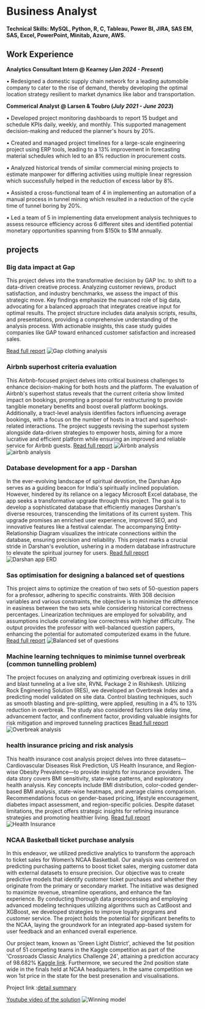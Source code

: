 # Business Analyst

#### Technical Skills: MySQL, Python, R, C, Tableau, Power BI, JIRA, SAS EM, SAS, Excel, PowerPoint, Minitab, Azure, AWS.

## Work Experience
**Analytics Consultant Intern @ Kearney (_Jan 2024 - Present_)**

•	Redesigned a domestic supply chain network for a leading automobile company to cater to the rise of demand, thereby developing the optimal location strategy resilient to market dynamics like labor and transportation.

**Commerical Analyst @ Larsen & Toubro (_July 2021 - June 2023_)**

•	Developed project monitoring dashboards to report 15 budget and schedule KPIs daily, weekly, and monthly. This supported management decision-making and reduced the planner's hours by 20%.

•	Created and managed project timelines for a large-scale engineering project using ERP tools, leading to a 13% improvement in forecasting material schedules which led to an 8% reduction in procurement costs.

•	Analyzed historical trends of similar commercial mining projects to estimate manpower for differing activities using multiple linear regression which successfully helped in the reduction of excess labor by 8%.

•	Assisted a cross-functional team of 4 in implementing an automation of a manual process in tunnel mining which resulted in a reduction of the cycle time of tunnel boring by 20%.

•	Led a team of 5 in implementing data envelopment analysis techniques to assess resource efficiency across 6 different sites and identified potential monetary opportunities spanning from $150k to $1M annually.


## projects 
### Big data impact at Gap
 
 This project delves into the transformative decision by GAP Inc. to shift to a data-driven creative process. Analyzing customer reviews, product satisfaction, and 
 industry benchmarks, we assess the impact of this strategic move. Key findings emphasize the nuanced role of big data, advocating for a balanced approach that 
 integrates creative input for optimal results. The project structure includes data analysis scripts, results, and presentations, providing a comprehensive 
 understanding of the analysis process. With actionable insights, this case study guides companies like GAP toward enhanced customer satisfaction and increased 
 sales.
 
 [Read full report](https://github.com/vishnuponduri1/impact-of-bigdata-on-gap-clothing)
 ![Gap clothing analysis](images/wda-1.png)



### Airbnb superhost criteria evaluation
 
 This Airbnb-focused project delves into critical business challenges to enhance decision-making for both hosts and the platform. The evaluation of Airbnb's 
 superhost status reveals that the current criteria show limited impact on bookings, prompting a proposal for restructuring to provide tangible monetary benefits 
 and boost overall platform bookings. Additionally, a tract-level analysis identifies factors influencing average bookings, with a focus on the number of hosts in 
 a tract and superhost-related interactions. The project suggests revising the superhost system alongside data-driven strategies to empower hosts, aiming for a 
 more lucrative and efficient platform while ensuring an improved and reliable service for Airbnb guests.
 [Read full report](https://github.com/vishnuponduri1/Airbnb-superhost-criteria-evaluation)
  ![Airbnb analysis](images/airbnb-1.png)  ![airbnb analysis](images/airbnb-2.png) 
 
### Database development for a app - Darshan
 
 In the ever-evolving landscape of spiritual devotion, the Darshan App serves as a guiding beacon for India's spiritually inclined population. However, hindered by 
 its reliance on a legacy Microsoft Excel database, the app seeks a transformative upgrade through this project. The goal is to develop a sophisticated database 
 that efficiently manages Darshan's diverse resources, transcending the limitations of its current system. This upgrade promises an enriched user experience, 
 improved SEO, and innovative features like a festival calendar. The accompanying Entity-Relationship Diagram visualizes the intricate connections within the 
 database, ensuring precision and reliability. This project marks a crucial stride in Darshan's evolution, ushering in a modern database infrastructure to elevate 
 the spiritual journey for users.
 [Read full report](https://github.com/vishnuponduri1/database-creation-for-an-app)
  ![Darshan app ERD](images/ERD_Final.drawio.png)
 
### Sas optimisation for designing a balanced set of questions
 
 This project aims to optimize the creation of two sets of 50-question papers for a professor, adhering to specific constraints. With 308 decision variables and 
 various constraints, the objective is to minimize the difference in easiness between the two sets while considering historical correctness percentages. 
 Linearization techniques are employed for solvability, and assumptions include correlating low correctness with higher difficulty. The output provides the 
 professor with well-balanced question papers, enhancing the potential for automated computerized exams in the future.
 [Read full report](https://github.com/vishnuponduri1/optimisation-on-SAS-platform-to-create-balanced-question-paper)
  ![Balanced set of questions](images/sas-1.png)
 
### Machine learning techniques to minimise tunnel overbreak (common tunnelling problem)

 The project focuses on analyzing and optimizing overbreak issues in drill and blast tunneling at a live site, RVNL Package 2 in Rishikesh. Utilizing Rock 
 Engineering Solution (RES), we developed an Overbreak Index and a predicting model validated on site data. Control blasting techniques, such as smooth blasting 
 and pre-splitting, were applied, resulting in a 4% to 13% reduction in overbreak. The study also considered factors like delay time, advancement factor, and 
 confinement factor, providing valuable insights for risk mitigation and improved tunneling practices
 [Read full report](https://github.com/vishnuponduri1/using-classic-machine-learning-to-counter-tunnelling-problems)
  ![Overbreak analysis](images/ob-1.png)

### health insurance pricing and risk analysis
 
 This health insurance cost analysis project delves into three datasets—Cardiovascular Diseases Risk Prediction, US Health Insurance, and Region-wise Obesity 
 Prevalence—to provide insights for insurance providers. The data story covers BMI sensitivity, state-wise patterns, and exploratory health analysis. Key concepts 
 include BMI distribution, color-coded gender-based BMI analysis, state-wise heatmaps, and average claims comparison. Recommendations focus on gender-based 
 pricing, lifestyle encouragement, diabetes impact assessment, and region-specific policies. Despite dataset limitations, the project offers strategic insights for 
 refining insurance strategies and promoting healthier living.
 [Read full report](https://github.com/vishnuponduri1/health-insuarnce-pricing-and-risk-analysis)
 ![Health Insurance](images/Va-summary.png)

 ### NCAA Basketball ticket purchase analysis

In this endeavor, we utilized predictive analytics to transform the approach to ticket sales for Women’s NCAA Basketball. Our analysis was centered on predicting purchasing patterns to boost ticket sales, merging customer data with external datasets to ensure precision. Our objective was to create predictive models that identify customer ticket purchases and whether they originate from the primary or secondary market. The initiative was designed to maximize revenue, streamline operations, and enhance the fan experience. By conducting thorough data preprocessing and employing advanced modeling techniques utilizing algorithms such as CatBoost and XGBoost, we developed strategies to improve loyalty programs and customer service. The project holds the potential for significant benefits to the NCAA, laying the groundwork for an integrated app-based system for user feedback and an enhanced overall experience.

Our project team, known as 'Green Light District', achieved the 1st position out of 51 competing teams in the Kaggle competition as part of the 'Crossroads Classic Analytics Challenge 24', attaining a prediction accuracy of 98.682% [Kaggle link](https://www.kaggle.com/competitions/crossroads-classic-analytics-challenge-24/leaderboard). Furthermore, we secured the 2nd position state wide in the finals held at NCAA headquarters. In the same competition we won 1st price in the state for the best presenation and visualisations.

Project link :[detail summary](https://drive.google.com/file/d/1yakqO2f-OjMH1ENZZ2cYGzTCRkplojQA/view?usp=sharing)

[Youtube video of the solution](https://youtu.be/wtrAa9xOLy8)
![Winning model](images/Va-summary.png)


